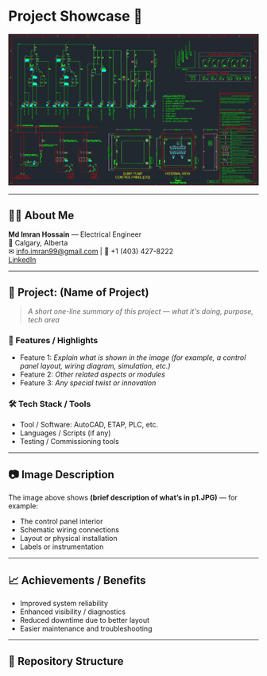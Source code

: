 # Project Showcase 📸

![Screenshot or Diagram](p1.JPG)

---

## 🧑‍💼 About Me

**Md Imran Hossain** — Electrical Engineer  
📍 Calgary, Alberta  
✉ info.imran99@gmail.com | 📱 +1 (403) 427-8222  
[LinkedIn](https://www.linkedin.com/in/md-imran-hossain-56bb1885/)

---

## 📂 Project: (Name of Project)

> *A short one-line summary of this project — what it's doing, purpose, tech area*

### 🚀 Features / Highlights

- Feature 1: *Explain what is shown in the image (for example, a control panel layout, wiring diagram, simulation, etc.)*
- Feature 2: *Other related aspects or modules*
- Feature 3: *Any special twist or innovation*

### 🛠 Tech Stack / Tools

- Tool / Software: AutoCAD, ETAP, PLC, etc.
- Languages / Scripts (if any)
- Testing / Commissioning tools

---

## 📷 Image Description

The image above shows **(brief description of what’s in p1.JPG)** — for example:  
- The control panel interior  
- Schematic wiring connections  
- Layout or physical installation  
- Labels or instrumentation  

---

## 📈 Achievements / Benefits

- Improved system reliability  
- Enhanced visibility / diagnostics  
- Reduced downtime due to better layout  
- Easier maintenance and troubleshooting  

---

## 📁 Repository Structure

